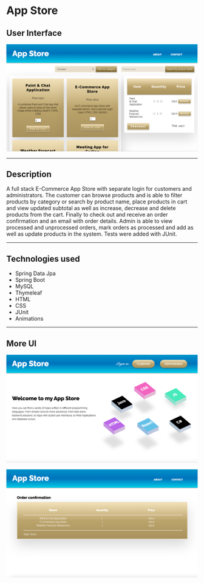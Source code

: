 # App Store

## User Interface

![User Interface](user-interface.png)

---

## Description

A full stack E-Commerce App Store with separate login for customers and administrators. The customer can browse products and is able to filter products by category or search by product name, place products in cart and view updated subtotal as well as increase, decrease and delete products from the cart. Finally to check out and receive an order confirmation and an email with order details. Admin is able to view processed and unprocessed orders, mark orders as processed and add as well as update products in the system. Tests were added with JUnit.    

---

## Technologies used

- Spring Data Jpa
- Spring Boot
- MySQL
- Thymeleaf
- HTML
- CSS
- JUnit
- Animations

---

## More UI

![User Interface](user-interface2.png)

![User Interface](user-interface3.png)



